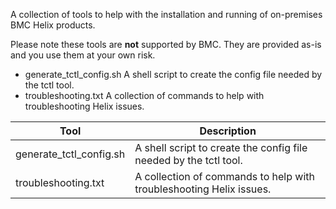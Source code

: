 A collection of tools to help with the installation and running of on-premises BMC Helix products.

Please note these tools are **not** supported by BMC.  They are provided as-is and you use them at your own risk.

- generate_tctl_config.sh  A shell script to create the config file needed by the tctl tool.
- troubleshooting.txt      A collection of commands to help with troubleshooting Helix issues.

| Tool      | Description |
| ----------- | ----------- |
|  generate_tctl_config.sh      | A shell script to create the config file needed by the tctl tool. |
| troubleshooting.txt   | A collection of commands to help with troubleshooting Helix issues.        |
